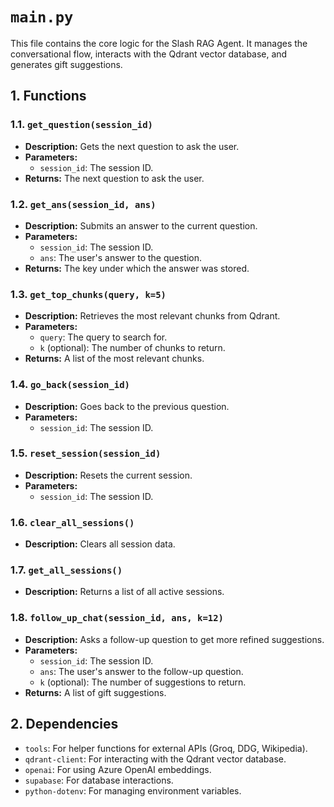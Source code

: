 
# `main.py`

This file contains the core logic for the Slash RAG Agent. It manages the conversational flow, interacts with the Qdrant vector database, and generates gift suggestions.

## 1. Functions

### 1.1. `get_question(session_id)`

- **Description:** Gets the next question to ask the user.
- **Parameters:**
    - `session_id`: The session ID.
- **Returns:** The next question to ask the user.

### 1.2. `get_ans(session_id, ans)`

- **Description:** Submits an answer to the current question.
- **Parameters:**
    - `session_id`: The session ID.
    - `ans`: The user's answer to the question.
- **Returns:** The key under which the answer was stored.

### 1.3. `get_top_chunks(query, k=5)`

- **Description:** Retrieves the most relevant chunks from Qdrant.
- **Parameters:**
    - `query`: The query to search for.
    - `k` (optional): The number of chunks to return.
- **Returns:** A list of the most relevant chunks.

### 1.4. `go_back(session_id)`

- **Description:** Goes back to the previous question.
- **Parameters:**
    - `session_id`: The session ID.

### 1.5. `reset_session(session_id)`

- **Description:** Resets the current session.
- **Parameters:**
    - `session_id`: The session ID.

### 1.6. `clear_all_sessions()`

- **Description:** Clears all session data.

### 1.7. `get_all_sessions()`

- **Description:** Returns a list of all active sessions.

### 1.8. `follow_up_chat(session_id, ans, k=12)`

- **Description:** Asks a follow-up question to get more refined suggestions.
- **Parameters:**
    - `session_id`: The session ID.
    - `ans`: The user's answer to the follow-up question.
    - `k` (optional): The number of suggestions to return.
- **Returns:** A list of gift suggestions.

## 2. Dependencies

- `tools`: For helper functions for external APIs (Groq, DDG, Wikipedia).
- `qdrant-client`: For interacting with the Qdrant vector database.
- `openai`: For using Azure OpenAI embeddings.
- `supabase`: For database interactions.
- `python-dotenv`: For managing environment variables.
